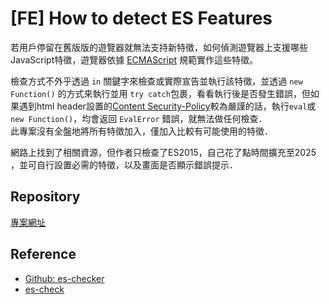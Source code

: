 # [FE] How to detect ES Features

若用戶停留在舊版版的遊覽器就無法支持新特徵，如何偵測遊覽器上支援哪些JavaScript特徵，遊覽器依據 [ECMAScript](https://ecma-international.org/publications-and-standards/standards/ecma-262/) 規範實作這些特徵。

檢查方式不外乎透過 `in` 關鍵字來檢查或實際宣告並執行該特徵，並透過 `new Function()` 的方式來執行並用 `try catch`包裹，看看執行後是否發生錯誤，但如果遇到html header設置的[Content Security-Policy](https://developer.mozilla.org/zh-CN/docs/Web/HTTP/Reference/Headers/Content-Security-Policy#unsafe-eval)較為嚴謹的話，執行`eval`或`new Function()`，均會返回 `EvalError` 錯誤，就無法做任何檢查．  
此專案沒有全盤地將所有特徵加入，僅加入比較有可能使用的特徵．

網路上找到了相關資源，但作者只檢查了ES2015，自己花了點時間擴充至2025
，並可自行設置必需的特徵，以及畫面是否顯示錯誤提示．

## Repository

[專案網址](https://github.com/daivdyang/miniApp/tree/main/src/esChecker)

## Reference

- [Github: es-checker](https://github.com/ruanyf/es-checker)
- [es-check](https://www.npmjs.com/package/es-check)